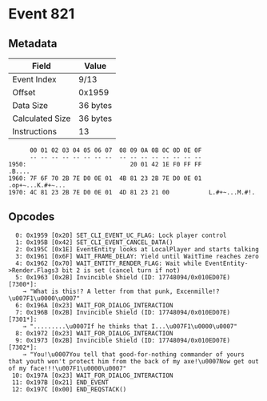 # Event 821

## Metadata

| Field           | Value    |
|-----------------|----------|
| Event Index     | 9/13     |
| Offset          | 0x1959   |
| Data Size       | 36 bytes |
| Calculated Size | 36 bytes |
| Instructions    | 13       |

```
      00 01 02 03 04 05 06 07  08 09 0A 0B 0C 0D 0E 0F
      -- -- -- -- -- -- -- --  -- -- -- -- -- -- -- --
1950:                             20 01 42 1E F0 FF FF            .B....
1960: 7F 6F 70 2B 7E D0 0E 01  4B 81 23 2B 7E D0 0E 01  .op+~...K.#+~...
1970: 4C 81 23 2B 7E D0 0E 01  4D 81 23 21 00           L.#+~...M.#!.   
```

## Opcodes

```
  0: 0x1959 [0x20] SET_CLI_EVENT_UC_FLAG: Lock player control
  1: 0x195B [0x42] SET_CLI_EVENT_CANCEL_DATA()
  2: 0x195C [0x1E] EventEntity looks at LocalPlayer and starts talking
  3: 0x1961 [0x6F] WAIT_FRAME_DELAY: Yield until WaitTime reaches zero
  4: 0x1962 [0x70] WAIT_ENTITY_RENDER_FLAG: Wait while EventEntity->Render.Flags3 bit 2 is set (cancel turn if not)
  5: 0x1963 [0x2B] Invincible Shield (ID: 17748094/0x010ED07E) [7300*]:
    → "What is this!? A letter from that punk, Excenmille!?\u007F1\u0000\u0007"
  6: 0x196A [0x23] WAIT_FOR_DIALOG_INTERACTION
  7: 0x196B [0x2B] Invincible Shield (ID: 17748094/0x010ED07E) [7301*]:
    → ".........\u0007If he thinks that I...\u007F1\u0000\u0007"
  8: 0x1972 [0x23] WAIT_FOR_DIALOG_INTERACTION
  9: 0x1973 [0x2B] Invincible Shield (ID: 17748094/0x010ED07E) [7302*]:
    → "You!\u0007You tell that good-for-nothing commander of yours that youth won't protect him from the back of my axe!\u0007Now get out of my face!!!\u007F1\u0000\u0007"
 10: 0x197A [0x23] WAIT_FOR_DIALOG_INTERACTION
 11: 0x197B [0x21] END_EVENT
 12: 0x197C [0x00] END_REQSTACK()
```
